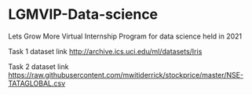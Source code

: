 # LGMVIP-Data-science
Lets Grow More Virtual Internship Program for data science held in 2021

Task 1 dataset link 
http://archive.ics.uci.edu/ml/datasets/Iris

Task 2 dataset link
https://raw.githubusercontent.com/mwitiderrick/stockprice/master/NSE-TATAGLOBAL.csv
